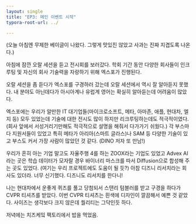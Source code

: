 ```yaml
---
layout: single
title: "EP3: 메인 이벤트 시작"
typora-root-url: ../

---
```


(오늘 아침엔 무제한 베이글이 나왔다. 그렇게 맛있진 않았고 사과는 진짜 지겹도록 나온다.)

 

아침에 잠깐 오랄 세션을 듣고 전시회를 보러갔다. 학회 기간 동안 다양한 회사들이 인크루팅 및 자신의 회사 기술력을 자랑하기 위해 엑스포가 진행된다.

 

오랄 세션을 좀 듣다가 엑스포를 구경하러 갔는데 오랄 세션에서 역시 잘 알아듣지 못했다. 내 분야도 아닌데다가 아시아계나 유럽계 영어는 확실히 알아듣는데 어려움이 많았다. 

엑스포에는 우리가 알만한 IT 대기업들(마이크로소프트, 메타, 아마존, 애플, 현대차, 엘지 등) 모두 있었는데 기술에 대한 전시도 많이 하지만 리크루팅하는데도 적극적이였다. (회사 앞에서 서성거리기만해도 적극적으로 설명을 해줘서 다가가기 쉬웠다.) 각 부스마다 지원서들이 있었고 특히 메타가 아리아(스마트 글라스)나 SAM 등 다양한 기술이 있고 부스도 커서 가장 사람이 많았던 것 같다. (DINO 저자 또 만남!)

 

우리가 흔히 아는 기업 말고도 자율주행 4를 하는 ZOOX라는 기업도 있었고 Advex AI라는 곳은 학습 데이터가 모자랄 경우 바이너리 마스크를 따서 Diffusion으로 합성해 주는 곳도 있었다. (여기는 우리 프로젝트에도 도움이 될 듯?) 아참 디즈니 리서치라는 회사도 있더라. 너무 신기했다. 디즈니도 리서치를 한다니!

 

나는 현대차에서 운좋게 퀴즈를 풀고 당첨되서 스탠리 텀블러를 받고 구경을 하다가 CVPR 티셔츠를 받았다. 이번 CVPR 티셔츠는 흰색에 디자인이 깔끔해서 예쁜 것 같았다. 사이즈는 생각보다 크지 않은데 퀄리티는 그닥인듯 하다.

 

저녁에는 치즈케잌 팩토리에서 밥을 먹었음.

 

 
